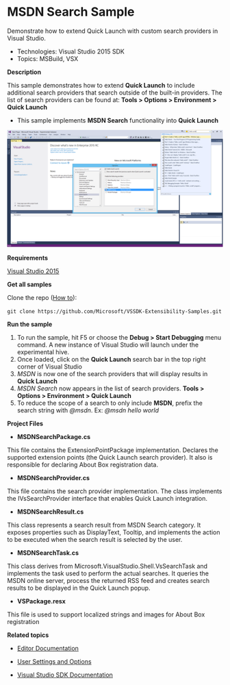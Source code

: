 
# MSDN Search Sample
Demonstrate how to extend Quick Launch with custom search
providers in Visual Studio.

* Technologies: Visual Studio 2015 SDK
* Topics: MSBuild, VSX

**Description**

This sample demonstrates how to extend **Quick Launch** to include additional
search providers that search outside of the built-in providers. The list of
search providers can be found at: **Tools &gt; Options &gt; Environment &gt; Quick
Launch**

  * This sample implements **MSDN Search** functionality into **Quick Launch**

![image](Example.MSDNSearch.png)

**Requirements**

[ Visual Studio 2015 ](https://www.visualstudio.com/products/visual-studio-community-vs?wt.mc_id=o~display~github~vssdk)



**Get all samples**

Clone the repo ([How to](https://git-scm.com/book/en/v2/Git-Basics-Getting-a-Git-Repository#Cloning-an-Existing-Repository)):

`git clone https://github.com/Microsoft/VSSDK-Extensibility-Samples.git`

**Run the sample**

  1. To run the sample, hit F5 or choose the **Debug &gt; Start Debugging** menu command. A new instance of Visual Studio will launch under the experimental hive. 
  2. Once loaded, click on the **Quick Launch** search bar in the top right corner of Visual Studio 
  3. _MSDN_ is now one of the search providers that will display results in **Quick Launch**
  4. _MSDN Search_ now appears in the list of search providers. **Tools &gt; Options &gt; Environment &gt; Quick Launch**
  5. To reduce the scope of a search to only include **MSDN**, prefix the search string with _@msdn_. Ex: _@msdn hello world_



**Project Files**

* **MSDNSearchPackage.cs**

This file contains the ExtensionPointPackage implementation. Declares the
supported extension points (the Quick Launch search provider). It also is
responsible for declaring About Box registration data.

* **MSDNSearchProvider.cs**

This file contains the search provider implementation. The class implements
the IVsSearchProvider interface that enables Quick Launch integration.

* **MSDNSearchResult.cs**

This class represents a search result from MSDN Search category. It exposes
properties such as DisplayText, Tooltip, and implements the action to be
executed when the search result is selected by the user.

* **MSDNSearchTask.cs**

This class derives from Microsoft.VisualStudio.Shell.VsSearchTask and
implements the task used to perform the actual searches. It queries the MSDN
online server, process the returned RSS feed and creates search results to be
displayed in the Quick Launch popup.

* **VSPackage.resx**

This file is used to support localized strings and images for About Box
registration



**Related topics**

* [ Editor Documentation ](https://msdn.microsoft.com/en-us/library/dd885242(v=vs.140).aspx)

* [ User Settings and Options ](https://msdn.microsoft.com/en-us/library/bb165657(v=vs.140).aspx)

* [ Visual Studio SDK Documentation ](https://msdn.microsoft.com/en-us/library/bb166441(v=vs.140).aspx)



